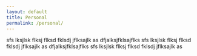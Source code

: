 ```yaml
---
layout: default
title: Personal
permalink: /personal/
---
```


sfs lksjlsk flksj flksd fklsdj
jflksajlk as
dfjalksjfklsajflks
sfs lksjlsk flksj flksd fklsdj
jflksajlk as
dfjalksjfklsajflks
sfs lksjlsk flksj flksd fklsdj
jflksajlk as
